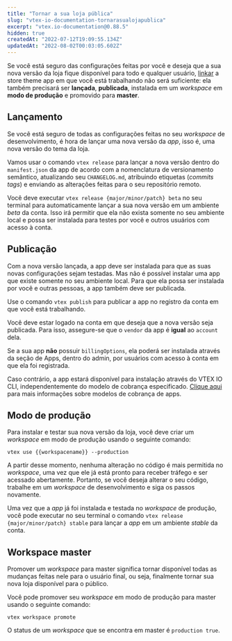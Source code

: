 ```yaml
---
title: "Tornar a sua loja pública"
slug: "vtex-io-documentation-tornarasualojapublica"
excerpt: "vtex.io-documentation@0.88.5"
hidden: true
createdAt: "2022-07-12T19:09:55.134Z"
updatedAt: "2022-08-02T00:03:05.602Z"
---
```

Se você está seguro das configurações feitas por você e deseja que a sua nova versão da loja fique disponível para todo e qualquer usuário, [linkar](*link*) a store theme app em que você está trabalhando não será suficiente: ela também precisará ser **lançada**, **publicada**, instalada em um *workspace* em **modo de produção** e promovido para **master**.
 
## Lançamento
 
Se você está seguro de todas as configurações feitas no seu *workspace* de desenvolvimento, é hora de lançar uma nova versão da *app*, isso é, uma nova versão do tema da loja.
 
Vamos usar o comando `vtex release` para lançar a nova versão dentro do `manifest.json`  da app de acordo com a nomenclatura de versionamento semântico, atualizando seu `CHANGELOG.md`, atribuindo etiquetas (*commits tags*) e enviando as alterações feitas para o seu repositório remoto.
 
Você deve executar `vtex release {major/minor/patch} beta` no seu terminal para automaticamente lançar a sua nova versão em um ambiente *beta* da conta. Isso irá permitir que ela não exista somente no seu ambiente local e possa ser instalada para testes por você e outros usuários com acesso à conta.

## Publicação

Com a nova versão lançada, a app deve ser instalada para que as suas novas configurações sejam testadas. Mas não é possível instalar uma app que existe somente no seu ambiente local. Para que ela possa ser instalada por você e outras pessoas, a app também deve ser publicada.

Use o comando `vtex publish` para publicar a app no registro da conta em que você está trabalhando.

<div class="alert alert-warning">
Você deve estar logado na conta em que deseja que a nova versão seja publicada. Para isso, assegure-se que o <code>vendor</code> da app é <b>igual</b> ao <code>account</code> dela.
</div>

Se a sua app **não** possuir `billingOptions`, ela poderá ser instalada através da seção de Apps, dentro do admin, por usuários com acesso à conta em que ela foi registrada.

Caso contrário, a app estará disponível para instalação através do VTEX IO CLI, independentemente do modelo de cobrança especificado. [Clique aqui](http://help.vtex.com/pt/tutorial/modelos-de-cobranca-de-apps) para mais informações sobre modelos de cobrança de apps.

## Modo de produção
 
Para instalar e testar sua nova versão da loja, você deve criar um *workspace* em modo de produção usando o seguinte comando:

```
vtex use {{workspacename}} --production

```

<div class="alert alert-warning">
A partir desse momento, nenhuma alteração no código é mais permitida no <i>workspace</i>, uma vez que ele já está pronto para receber tráfego e ser acessado abertamente. Portanto, se você deseja alterar o seu código, trabalhe em um <i>workspace</i> de desenvolvimento e siga os passos novamente. 
</div>

Uma vez que a *app* já foi instalada e testada no *workspace* de produção, você pode executar no seu terminal o comando `vtex release {major/minor/patch} stable` para lançar a *app* em um ambiente *stable* da conta. 
 
## Workspace master
 
Promover um *workspace* para master significa tornar disponível todas as mudanças feitas nele para o usuário final, ou seja, finalmente tornar sua nova loja disponível para o público.
 
Você pode promover seu *workspace* em modo de produção para master usando o seguinte comando:
 
`vtex workspace promote`
 
<div class="alert alert-info">
O status de um <i>workspace</i> que se encontra em master é <code>production true</code>.
</div>